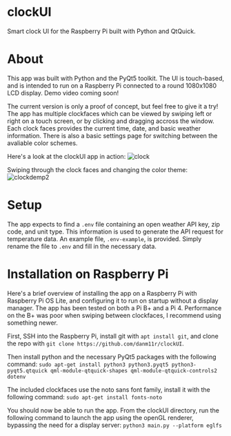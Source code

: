 # clockUI
Smart clock UI for the Raspberry Pi built with Python and QtQuick.

# About
This app was built with Python and the PyQt5 toolkit. The UI is touch-based, and is intended to run on a Raspberry Pi connected to a round 1080x1080 LCD display. Demo video coming soon!

The current version is only a proof of concept, but feel free to give it a try! The app has multiple clockfaces which can be viewed by swiping left or right on a touch screen, or by clicking and dragging accross the window. Each clock faces provides the current time, date, and basic weather information. There is also a basic settings page for switching between the avaliable color schemes.

Here's a look at the clockUI app in action:
![clock](https://github.com/user-attachments/assets/4a847fd9-6198-4871-ad4f-db1fdc318ac1)

Swiping through the clock faces and changing the color theme:
![clockdemp2](https://github.com/user-attachments/assets/6b22e396-7e40-487a-bff8-3f64b20c50eb)

# Setup
The app expects to find a `.env` file containing an open weather API key, zip code, and unit type. This information is used to generate the API request for temperature data. An example file, `.env-example`, is provided. Simply rename the file to `.env` and fill in the necessary data.

# Installation on Raspberry Pi
Here's a brief overview of installing the app on a Raspberry Pi with Raspberry Pi OS Lite, and configuring it to run on startup without a display manager. The app has been tested on both a Pi B+ and a Pi 4. Performance on the B+ was poor when swiping between clockfaces, I recommend using something newer.

First, SSH into the Raspberry Pi, install git with `apt install git`, and clone the repo with `git clone https://github.com/danm11r/clockUI`.

Then install python and the necessary PyQt5 packages with the following command:
`sudo apt-get install python3 python3.pyqt5 python3-pyqt5.qtquick qml-module-qtquick-shapes qml-module-qtquick-controls2 dotenv`

The included clockfaces use the noto sans font family, install it with the following command: `sudo apt-get install fonts-noto`

You should now be able to run the app. From the clockUI directory, run the following command to launch the app using the openGL renderer, bypassing the need for a display server: `python3 main.py --platform eglfs`











